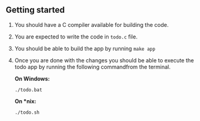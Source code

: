 ## Getting started

1. You should have a C compiler available for building the code.

2. You are expected to write the code in `todo.c` file.

3. You should be able to build the app by running `make app`

4. Once you are done with the changes you should be able to execute the todo app by running the following commandfrom the terminal.

   **On Windows:**

   ```
   ./todo.bat
   ```

   **On \*nix:**

   ```
   ./todo.sh
   ```
